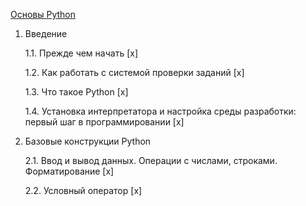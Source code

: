 [Основы Python](https://education.yandex.ru/handbook/python)

1. Введение

    1.1. Прежде чем начать [x]

    1.2. Как работать с системой проверки заданий [x]

    1.3. Что такое Python [x]

    1.4. Установка интерпретатора и настройка среды разработки: первый шаг в программировании [x]

2. Базовые конструкции Python

    2.1. Ввод и вывод данных. Операции с числами, строками. Форматирование [x]

    2.2. Условный оператор [x]